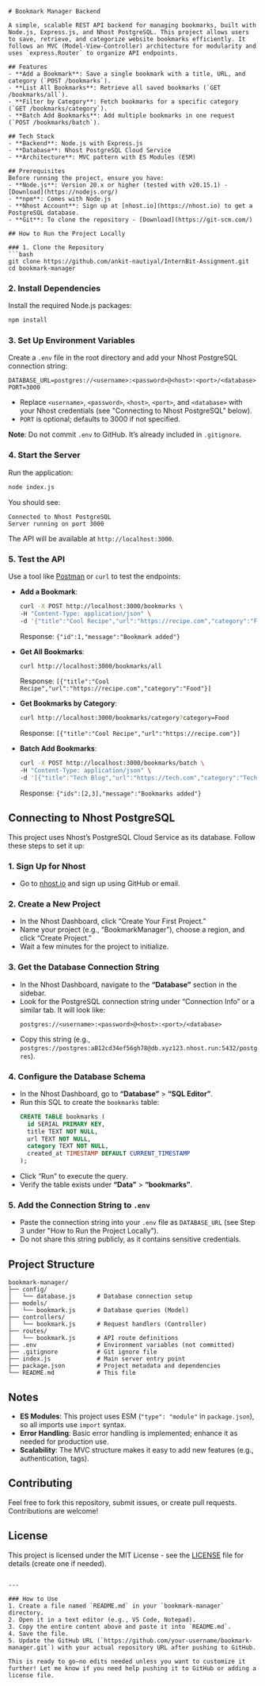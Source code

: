 ```
# Bookmark Manager Backend

A simple, scalable REST API backend for managing bookmarks, built with Node.js, Express.js, and Nhost PostgreSQL. This project allows users to save, retrieve, and categorize website bookmarks efficiently. It follows an MVC (Model-View-Controller) architecture for modularity and uses `express.Router` to organize API endpoints.

## Features
- **Add a Bookmark**: Save a single bookmark with a title, URL, and category (`POST /bookmarks`).
- **List All Bookmarks**: Retrieve all saved bookmarks (`GET /bookmarks/all`).
- **Filter by Category**: Fetch bookmarks for a specific category (`GET /bookmarks/category`).
- **Batch Add Bookmarks**: Add multiple bookmarks in one request (`POST /bookmarks/batch`).

## Tech Stack
- **Backend**: Node.js with Express.js
- **Database**: Nhost PostgreSQL Cloud Service
- **Architecture**: MVC pattern with ES Modules (ESM)

## Prerequisites
Before running the project, ensure you have:
- **Node.js**: Version 20.x or higher (tested with v20.15.1) - [Download](https://nodejs.org/)
- **npm**: Comes with Node.js
- **Nhost Account**: Sign up at [nhost.io](https://nhost.io) to get a PostgreSQL database.
- **Git**: To clone the repository - [Download](https://git-scm.com/)

## How to Run the Project Locally

### 1. Clone the Repository
```bash
git clone https://github.com/ankit-nautiyal/InternBit-Assignment.git
cd bookmark-manager
```

### 2. Install Dependencies
Install the required Node.js packages:
```bash
npm install
```

### 3. Set Up Environment Variables
Create a `.env` file in the root directory and add your Nhost PostgreSQL connection string:
```
DATABASE_URL=postgres://<username>:<password>@<host>:<port>/<database>
PORT=3000
```
- Replace `<username>`, `<password>`, `<host>`, `<port>`, and `<database>` with your Nhost credentials (see "Connecting to Nhost PostgreSQL" below).
- `PORT` is optional; defaults to 3000 if not specified.

**Note**: Do not commit `.env` to GitHub. It’s already included in `.gitignore`.

### 4. Start the Server
Run the application:
```bash
node index.js
```
You should see:
```
Connected to Nhost PostgreSQL
Server running on port 3000
```
The API will be available at `http://localhost:3000`.

### 5. Test the API
Use a tool like [Postman](https://www.postman.com/) or `curl` to test the endpoints:
- **Add a Bookmark**:
  ```bash
  curl -X POST http://localhost:3000/bookmarks \
  -H "Content-Type: application/json" \
  -d '{"title":"Cool Recipe","url":"https://recipe.com","category":"Food"}'
  ```
  Response: `{"id":1,"message":"Bookmark added"}`

- **Get All Bookmarks**:
  ```bash
  curl http://localhost:3000/bookmarks/all
  ```
  Response: `[{"title":"Cool Recipe","url":"https://recipe.com","category":"Food"}]`

- **Get Bookmarks by Category**:
  ```bash
  curl http://localhost:3000/bookmarks/category?category=Food
  ```
  Response: `[{"title":"Cool Recipe","url":"https://recipe.com"}]`

- **Batch Add Bookmarks**:
  ```bash
  curl -X POST http://localhost:3000/bookmarks/batch \
  -H "Content-Type: application/json" \
  -d '[{"title":"Tech Blog","url":"https://tech.com","category":"Tech"},{"title":"News","url":"https://news.com","category":"News"}]'
  ```
  Response: `{"ids":[2,3],"message":"Bookmarks added"}`

## Connecting to Nhost PostgreSQL

This project uses Nhost’s PostgreSQL Cloud Service as its database. Follow these steps to set it up:

### 1. Sign Up for Nhost
- Go to [nhost.io](https://nhost.io) and sign up using GitHub or email.

### 2. Create a New Project
- In the Nhost Dashboard, click “Create Your First Project.”
- Name your project (e.g., “BookmarkManager”), choose a region, and click “Create Project.”
- Wait a few minutes for the project to initialize.

### 3. Get the Database Connection String
- In the Nhost Dashboard, navigate to the **“Database”** section in the sidebar.
- Look for the PostgreSQL connection string under “Connection Info” or a similar tab. It will look like:
  ```
  postgres://<username>:<password>@<host>:<port>/<database>
  ```
- Copy this string (e.g., `postgres://postgres:aB12cd34ef56gh78@db.xyz123.nhost.run:5432/postgres`).

### 4. Configure the Database Schema
- In the Nhost Dashboard, go to **“Database”** > **“SQL Editor”**.
- Run this SQL to create the `bookmarks` table:
  ```sql
  CREATE TABLE bookmarks (
    id SERIAL PRIMARY KEY,
    title TEXT NOT NULL,
    url TEXT NOT NULL,
    category TEXT NOT NULL,
    created_at TIMESTAMP DEFAULT CURRENT_TIMESTAMP
  );
  ```
- Click “Run” to execute the query.
- Verify the table exists under **“Data”** > **“bookmarks”**.

### 5. Add the Connection String to `.env`
- Paste the connection string into your `.env` file as `DATABASE_URL` (see Step 3 under "How to Run the Project Locally").
- Do not share this string publicly, as it contains sensitive credentials.

## Project Structure
```
bookmark-manager/
├── config/
│   └── database.js      # Database connection setup
├── models/
│   └── bookmark.js      # Database queries (Model)
├── controllers/
│   └── bookmark.js      # Request handlers (Controller)
├── routes/
│   └── bookmark.js      # API route definitions
├── .env                 # Environment variables (not committed)
├── .gitignore           # Git ignore file
├── index.js             # Main server entry point
├── package.json         # Project metadata and dependencies
└── README.md            # This file
```

## Notes
- **ES Modules**: This project uses ESM (`"type": "module"` in `package.json`), so all imports use `import` syntax.
- **Error Handling**: Basic error handling is implemented; enhance it as needed for production use.
- **Scalability**: The MVC structure makes it easy to add new features (e.g., authentication, tags).

## Contributing
Feel free to fork this repository, submit issues, or create pull requests. Contributions are welcome!

## License
This project is licensed under the MIT License - see the [LICENSE](LICENSE) file for details (create one if needed).
```

---

### How to Use
1. Create a file named `README.md` in your `bookmark-manager` directory.
2. Open it in a text editor (e.g., VS Code, Notepad).
3. Copy the entire content above and paste it into `README.md`.
4. Save the file.
5. Update the GitHub URL (`https://github.com/your-username/bookmark-manager.git`) with your actual repository URL after pushing to GitHub.

This is ready to go—no edits needed unless you want to customize it further! Let me know if you need help pushing it to GitHub or adding a license file.
